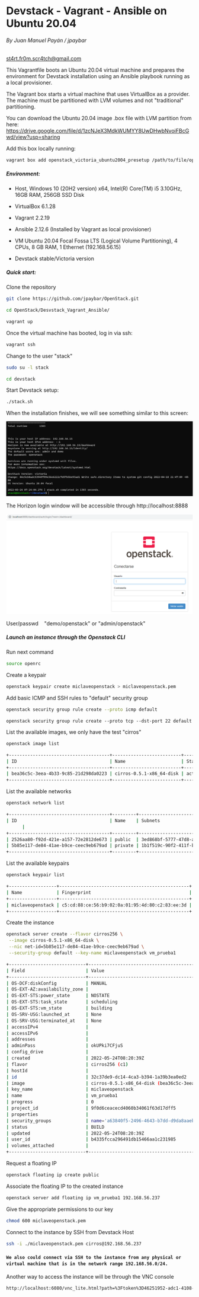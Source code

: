 # Devstack - Vagrant - Ansible on Ubuntu 20.04

###### By Juan Manuel Payán / jpaybar

st4rt.fr0m.scr4tch@gmail.com

This Vagrantfile boots an Ubuntu 20.04 virtual machine and prepares the environment for Devstack installation using an Ansible playbook running as a local provisioner.

The Vagrant box starts a virtual machine that uses VirtualBox as a provider. The machine must be partitioned with LVM volumes and not "traditional" partitioning.

You can download the Ubuntu 20.04 image .box file with LVM partition from here:
https://drive.google.com/file/d/1zcNJeX3MdkWUMYY8UwDHwbNvoiFBcGwd/view?usp=sharing

Add this box locally running:
```bash
vagrant box add openstack_victoria_ubuntu2004_presetup /path/to/file/openstack_victoria_ubuntu2004_presetup.box
```

##### Environment:

- Host, Windows 10 (20H2 version) x64, Intel(R) Core(TM) i5 3.10GHz, 16GB RAM, 256GB SSD Disk

- VirtualBox 6.1.28 

- Vagrant 2.2.19

- Ansible 2.12.6 (Installed by Vagrant as local provisioner)

- VM Ubuntu 20.04 Focal Fossa LTS (Logical Volume Partitioning), 4 CPUs, 8 GB RAM, 1 Ethernet (192.168.56.15)

- Devstack stable/Victoria version

##### Quick start:

Clone the repository

```bash
git clone https://github.com/jpaybar/OpenStack.git
```

```bash
cd OpenStack/Desvstack_Vagrant_Ansible/
```

```bash
vagrant up
```

Once the virtual machine has booted, log in via ssh:

```bash
vagrant ssh
```

Change to the user "stack"

```bash
sudo su -l stack
```

```bash
cd devstack
```

Start Devstack setup:

```bash
./stack.sh
```

When the installation finishes, we will see something similar to this screen:

![Devstack_setup_OK.PNG](https://github.com/jpaybar/OpenStack/blob/main/Desvstack_Vagrant_Ansible/Devstack_setup_OK.PNG)

The Horizon login window will be accessible through http://localhost:8888

![Horizon_screen.PNG](https://github.com/jpaybar/OpenStack/blob/main/Desvstack_Vagrant_Ansible/Horizon_screen.PNG)

User/passwd    "demo/openstack" or "admin/openstack"

##### Launch an instance through the Openstack CLI

Run next command

```bash
source openrc
```

Create a keypair

```bash
openstack keypair create miclaveopenstack > miclaveopenstack.pem
```

Add basic ICMP and SSH rules to "default" security group 

```bash
openstack security group rule create --proto icmp default
```

```bas
openstack security group rule create --proto tcp --dst-port 22 default
```

List the available images, we only have the test "cirros"

```bash
openstack image list
```

```bash
+--------------------------------------+--------------------------+--------+
| ID                                   | Name                     | Status |
+--------------------------------------+--------------------------+--------+
| bea36c5c-3eea-4b33-9c85-21d298da0223 | cirros-0.5.1-x86_64-disk | active |
+--------------------------------------+--------------------------+--------+
```

List the available networks

```bash
openstack network list
```

```bash
+--------------------------------------+---------+----------------------------------------------------------------------------+
| ID                                   | Name    | Subnets
      |
+--------------------------------------+---------+----------------------------------------------------------------------------+
| 2526aa80-f92d-421e-a157-72e2812de673 | public  | 3ed868bf-5777-47d8-a0c3-3e7af01a7e71, 99632ce3-f685-4a77-9893-be8397d504f9 |
| 5b85e117-de84-41ae-b9ce-ceec9eb679ad | private | 1b1f519c-90f2-411f-b4f2-87444d7d8b66, 1dc4167f-dff3-428f-a994-648dab73f968 |
+--------------------------------------+---------+----------------------------------------------------------------------------+
```

List the available keypairs

```bash
openstack keypair list
```

```bash
+------------------+-------------------------------------------------+
| Name             | Fingerprint                                     |
+------------------+-------------------------------------------------+
| miclaveopenstack | c5:cd:88:ce:56:b9:02:0a:01:95:4d:80:c2:83:ee:3d |
+------------------+-------------------------------------------------+
```

Create the instance

```bash
openstack server create --flavor cirros256 \
 --image cirros-0.5.1-x86_64-disk \
 --nic net-id=5b85e117-de84-41ae-b9ce-ceec9eb679ad \
 --security-group default --key-name miclaveopenstack vm_prueba1
```

```bash
+-----------------------------+-----------------------------------------------------------------+
| Field                       | Value                                                           |
+-----------------------------+-----------------------------------------------------------------+
| OS-DCF:diskConfig           | MANUAL                                                          |
| OS-EXT-AZ:availability_zone |                                                                 |
| OS-EXT-STS:power_state      | NOSTATE                                                         |
| OS-EXT-STS:task_state       | scheduling                                                      |
| OS-EXT-STS:vm_state         | building                                                        |
| OS-SRV-USG:launched_at      | None                                                            |
| OS-SRV-USG:terminated_at    | None                                                            |
| accessIPv4                  |                                                                 |
| accessIPv6                  |                                                                 |
| addresses                   |                                                                 |
| adminPass                   | okUPki7CFjuS                                                    |
| config_drive                |                                                                 |
| created                     | 2022-05-24T08:20:39Z                                            |
| flavor                      | cirros256 (c1)                                                  |
| hostId                      |                                                                 |
| id                          | 32c37de9-dc14-4ca3-b394-1a39b3ea0ed2                            |
| image                       | cirros-0.5.1-x86_64-disk (bea36c5c-3eea-4b33-9c85-21d298da0223) |
| key_name                    | miclaveopenstack                                                |
| name                        | vm_prueba1                                                      |
| progress                    | 0                                                               |
| project_id                  | 9f0d6ceacecd4060b34061f63d17dff5                                |
| properties                  |                                                                 |
| security_groups             | name='a63840f5-2496-4643-b7dd-d9da8aaeb52e'                     |
| status                      | BUILD                                                           |
| updated                     | 2022-05-24T08:20:39Z                                            |
| user_id                     | b4335fcca296491db15466aa1c231985                                |
| volumes_attached            |                                                                 |
+-----------------------------+-----------------------------------------------------------------+
```

Request a floating IP

```bash
openstack floating ip create public
```

Associate the floating IP to the created instance

```bash
openstack server add floating ip vm_prueba1 192.168.56.237
```

Give the appropriate permissions to our key

```bash
chmod 600 miclaveopenstack.pem
```

Connect to the instance by SSH from Devstack Host

```BASH
ssh -i ./miclaveopenstack.pem cirros@192.168.56.237
```

#### `We also could connect via SSH to the instance from any physical or virtual machine that is in the network range 192.168.56.0/24.`

Another way to access the instance will be through the VNC console

```bash
http://localhost:6080/vnc_lite.html?path=%3Ftoken%3D46251952-adc1-4108-8db0-7ce27af25cc8&title=vm_prueba1(32c37de9-dc14-4ca3-b394-1a39b3ea0ed2)
```
